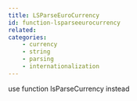 ```yaml
---
title: LSParseEuroCurrency
id: function-lsparseeurocurrency
related:
categories:
    - currency
    - string
    - parsing
    - internationalization
---
```


use function lsParseCurrency instead